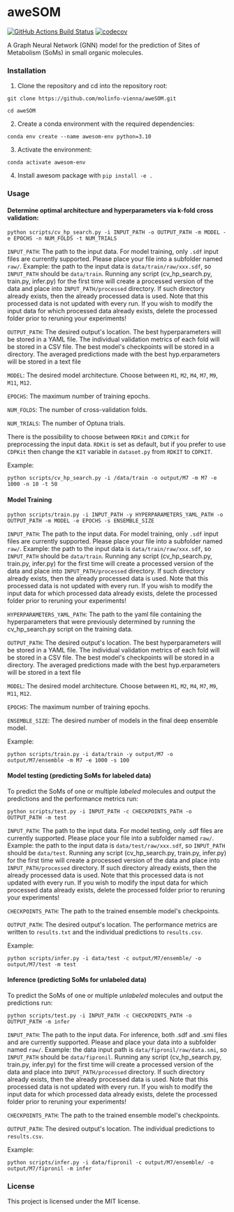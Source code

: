 aweSOM
==============================
[//]: # (Badges)
[![GitHub Actions Build Status](https://github.com/REPLACE_WITH_OWNER_ACCOUNT/som_gnn/workflows/CI/badge.svg)](https://github.com/REPLACE_WITH_OWNER_ACCOUNT/som_gnn/actions?query=workflow%3ACI)
[![codecov](https://codecov.io/gh/REPLACE_WITH_OWNER_ACCOUNT/SOM_GNN/branch/main/graph/badge.svg)](https://codecov.io/gh/REPLACE_WITH_OWNER_ACCOUNT/SOM_GNN/branch/main)


A Graph Neural Network (GNN) model for the prediction of Sites of Metabolism (SoMs) in small organic molecules.

### Installation

1. Clone the repository and cd into the repository root:

```git clone https://github.com/molinfo-vienna/aweSOM.git```

```cd aweSOM```

2. Create a conda environment with the required dependencies:

```conda env create --name awesom-env python=3.10```

3. Activate the environment:

```conda activate awesom-env```

4. Install awesom package with ```pip install -e .```


### Usage

#### Determine optimal architecture and hyperparameters via k-fold cross validation:

```python scripts/cv_hp_search.py -i INPUT_PATH -o OUTPUT_PATH -m MODEL -e EPOCHS -n NUM_FOLDS -t NUM_TRIALS```

```INPUT_PATH```: The path to the input data. For model training, only ```.sdf``` input files are currently supported. Please place your file into a subfolder named ```raw/```. Example: the path to the input data is ```data/train/raw/xxx.sdf```, so ```INPUT_PATH``` should be ```data/train```. Running any script (cv_hp_search.py, train.py, infer.py) for the first time will create a processed version of the data and place into ```INPUT_PATH/processed``` directory. If such directory already exists, then the already processed data is used. Note that this processed data is not updated with every run. If you wish to modify the input data for which processed data already exists, delete the processed folder prior to reruning your experiments!

```OUTPUT_PATH```: The desired output's location. The best hyperparameters will be stored in a YAML file. The individual validation metrics of each fold will be stored in a CSV file. The best model's checkpoints will be stored in a directory. The averaged predictions made with the best hyp.erparameters will be stored in a text file

```MODEL```: The desired model architecture. Choose between ```M1```, ```M2```, ```M4```, ```M7```, ```M9```, ```M11```, ```M12```.

```EPOCHS```: The maximum number of training epochs.

```NUM_FOLDS```: The number of cross-validation folds.

```NUM_TRIALS```: The number of Optuna trials.

There is the possibility to choose between ```RDKit``` and ```CDPKit``` for preprocessing the input data. ```RDKit``` is set as default, but if you prefer to use ```CDPKit``` then change the ```KIT``` variable in ```dataset.py``` from ```RDKIT``` to ```CDPKIT```.

Example:

```python scripts/cv_hp_search.py -i /data/train -o output/M7 -m M7 -e 1000 -n 10 -t 50```

#### Model Training

```python scripts/train.py -i INPUT_PATH -y HYPERPARAMETERS_YAML_PATH -o OUTPUT_PATH -m MODEL -e EPOCHS -s ENSEMBLE_SIZE```

```INPUT_PATH```: The path to the input data. For model training, only ```.sdf``` input files are currently supported. Please place your file into a subfolder named ```raw/```. Example: the path to the input data is ```data/train/raw/xxx.sdf```, so ```INPUT_PATH``` should be ```data/train```. Running any script (cv_hp_search.py, train.py, infer.py) for the first time will create a processed version of the data and place into ```INPUT_PATH/processed``` directory. If such directory already exists, then the already processed data is used. Note that this processed data is not updated with every run. If you wish to modify the input data for which processed data already exists, delete the processed folder prior to reruning your experiments!

```HYPERPARAMETERS_YAML_PATH```: The path to the yaml file containing the hyperparameters that were previously determined by running the cv_hp_search.py script on the training data.

```OUTPUT_PATH```: The desired output's location. The best hyperparameters will be stored in a YAML file. The individual validation metrics of each fold will be stored in a CSV file. The best model's checkpoints will be stored in a directory. The averaged predictions made with the best hyp.erparameters will be stored in a text file

```MODEL```: The desired model architecture. Choose between ```M1```, ```M2```, ```M4```, ```M7```, ```M9```, ```M11```, ```M12```.

```EPOCHS```: The maximum number of training epochs.

```ENSEMBLE_SIZE```: The desired number of models in the final deep ensemble model.

Example:

```python scripts/train.py -i data/train -y output/M7 -o output/M7/ensemble -m M7 -e 1000 -s 100```

#### Model testing (predicting SoMs for labeled data)

To predict the SoMs of one or multiple *labeled* molecules and output the predictions and the performance metrics run:

```python scripts/test.py -i INPUT_PATH -c CHECKPOINTS_PATH -o OUTPUT_PATH -m test```

```INPUT_PATH```: The path to the input data. For model testing, only .sdf files are currently supported. Please place your file into a subfolder named ```raw/```. Example: the path to the input data is ```data/test/raw/xxx.sdf```, so ```INPUT_PATH``` should be ```data/test```. Running any script (cv_hp_search.py, train.py, infer.py) for the first time will create a processed version of the data and place into ```INPUT_PATH/processed``` directory. If such directory already exists, then the already processed data is used. Note that this processed data is not updated with every run. If you wish to modify the input data for which processed data already exists, delete the processed folder prior to reruning your experiments!

```CHECKPOINTS_PATH```: The path to the trained ensemble model's checkpoints.

```OUTPUT_PATH```: The desired output's location. The performance metrics are written to ```results.txt``` and the individual predictions to ```results.csv```.

Example:

```python scripts/infer.py -i data/test -c output/M7/ensemble/ -o output/M7/test -m test```

#### Inference (predicting SoMs for unlabeled data)

To predict the SoMs of one or multiple *unlabeled* molecules and output the predictions run:

```python scripts/test.py -i INPUT_PATH -c CHECKPOINTS_PATH -o OUTPUT_PATH -m infer```

```INPUT_PATH```: The path to the input data. For inference, both .sdf and .smi files and are currently supported. Please and place your data into a subfolder named ```raw/```. Example: the data input path is ```data/fipronil/raw/data.smi```, so ```INPUT_PATH``` should be ```data/fipronil```. Running any script (cv_hp_search.py, train.py, infer.py) for the first time will create a processed version of the data and place into ```INPUT_PATH/processed``` directory. If such directory already exists, then the already processed data is used. Note that this processed data is not updated with every run. If you wish to modify the input data for which processed data already exists, delete the processed folder prior to reruning your experiments!

```CHECKPOINTS_PATH```: The path to the trained ensemble model's checkpoints.

```OUTPUT_PATH```: The desired output's location. The individual predictions to ```results.csv```.

Example:

```python scripts/infer.py -i data/fipronil -c output/M7/ensemble/ -o output/M7/fipronil -m infer```

### License

This project is licensed under the MIT license.
